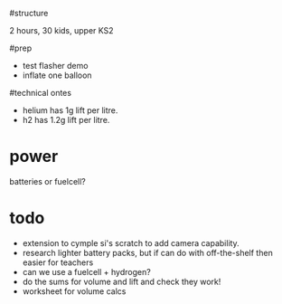 #structure

2 hours, 30 kids, upper KS2

#prep

* test flasher demo
* inflate one balloon

#technical ontes

* helium has 1g lift per litre.
* h2 has 1.2g lift per litre.

# power

batteries or fuelcell?

# todo

* extension to cymple si's scratch to add camera capability.
* research lighter battery packs, but if can do with off-the-shelf then easier for teachers
* can we use a fuelcell + hydrogen?
* do the sums for volume and lift and check they work!
* worksheet for volume calcs
